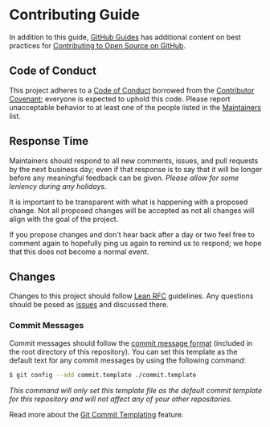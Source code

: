# Contributing Guide

In addition to this guide, [GitHub Guides] has additional content on best
practices for [Contributing to Open Source on GitHub].


## Code of Conduct

This project adheres to a [Code of Conduct] borrowed from the [Contributor
Covenant]; everyone is expected to uphold this code. Please report unacceptable
behavior to at least one of the people listed in the [Maintainers] list.


## Response Time

Maintainers should respond to all new comments, issues, and pull requests by
the next business day; even if that response is to say that it will be longer
before any meaningful feedback can be given. *Please allow for some leniency
during any holidays.*

It is important to be transparent with what is happening with a proposed
change. Not all proposed changes will be accepted as not all changes will align
with the goal of the project.

If you propose changes and don't hear back after a day or two feel free to
comment again to hopefully ping us again to remind us to respond; we hope that
this does not become a normal event.


## Changes

Changes to this project should follow [Lean RFC] guidelines. Any questions
should be posed as [issues] and discussed there.


### Commit Messages

Commit messages should follow the [commit message format] (included in the root
directory of this repository). You can set this template as the default text
for any commit messages by using the following command:

```bash
$ git config --add commit.template ./commit.template
```

*This command will only set this template file as the default commit template
for this repository and will not affect any of your other repositories.*

Read more about the [Git Commit Templating] feature.


[Code of Conduct]: CODE_OF_CONDUCT.md
[commit message format]: commit.template
[Contributing Guide]: CONTRIBUTING.md
[Contributing to Open Source on GitHub]: https://guides.github.com/activities/contributing-to-open-source/
[Contributor Covenant]: http://contributor-covenant.org
[Git Commit Templating]: https://git-scm.com/docs/git-commit#git-commit---templateltfilegt
[GitHub Guides]: https://guides.github.com/
[Contributors]: humans.md
[Maintainers]: humans.md
[issues]: https://github.com/kalisjoshua/lean-rfc/issues
[Lean RFC]: rfc/PROCESS.md
